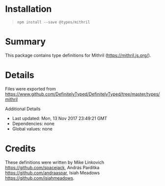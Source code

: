 # Installation
> `npm install --save @types/mithril`

# Summary
This package contains type definitions for Mithril (https://mithril.js.org/).

# Details
Files were exported from https://www.github.com/DefinitelyTyped/DefinitelyTyped/tree/master/types/mithril

Additional Details
 * Last updated: Mon, 13 Nov 2017 23:49:21 GMT
 * Dependencies: none
 * Global values: none

# Credits
These definitions were written by Mike Linkovich <https://github.com/spacejack>, András Parditka <https://github.com/andraaspar>, Isiah Meadows <https://github.com/isiahmeadows>.
